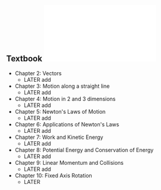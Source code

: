 ## Textbook ![University Physics Volume 1.pdf](../assets/University_Physics_Volume_1_1731728283620_0.pdf)
- Chapter 2: Vectors
	- LATER add
- Chapter 3: Motion along a straight line
	- LATER add
- Chapter 4: Motion in 2 and 3 dimensions
	- LATER add
- Chapter 5: Newton's Laws of Motion
	- LATER add
- Chapter 6: Applications of Newton's Laws
	- LATER add
- Chapter 7: Work and Kinetic Energy
	- LATER add
- Chapter 8: Potential Energy and Conservation of Energy
	- LATER add
- Chapter 9: Linear Momentum and Collisions
	- LATER add
- Chapter 10: Fixed Axis Rotation
	- LATER